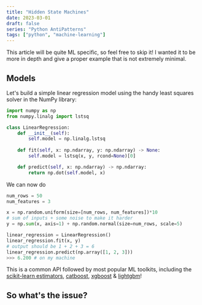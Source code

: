 ```yaml
---
title: "Hidden State Machines"
date: 2023-03-01
draft: false
series: "Python AntiPatterns"
tags: ["python", "machine-learning"]
---
```


This article will be quite ML specific, so feel free to skip it! I wanted it to be more in depth and give a proper example that is not extremely minimal.

## Models

Let's build a simple linear regression model using the handy least squares solver in the NumPy library:
```python
import numpy as np
from numpy.linalg import lstsq

class LinearRegression:
    def __init__(self):
        self.model = np.linalg.lstsq
    
    def fit(self, x: np.ndarray, y: np.ndarray) -> None:
        self.model = lstsq(x, y, rcond=None)[0]

    def predict(self, x: np.ndarray) -> np.ndarray:
        return np.dot(self.model, x)
```
We can now do 
```python
num_rows = 50
num_features = 3

x = np.random.uniform(size=[num_rows, num_features])*10
# sum of inputs + some noise to make it harder
y = np.sum(x, axis=1) + np.random.normal(size=num_rows, scale=5)

linear_regression = LinearRegression()
linear_regression.fit(x, y)
# output should be 1 + 2 + 3 = 6
linear_regression.predict(np.array([1, 2, 3]))
>>> 6.200 # on my machine
```
This is a common API followed by most popular ML toolkits, including the [scikit-learn estimators](https://scikit-learn.org/stable/developers/develop.html), [catboost](https://catboost.ai/en/docs/concepts/python-usages-examples), [xgboost](https://xgboost.readthedocs.io/en/stable/) & [lightgbm](https://lightgbm.readthedocs.io/en/v3.3.2/)!

## So what's the issue?